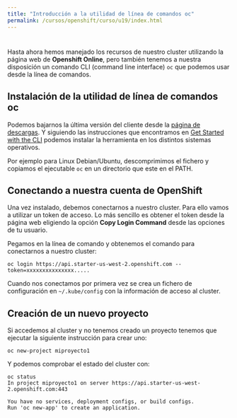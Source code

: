 ```yaml
---
title: "Introducción a la utilidad de línea de comandos oc"
permalink: /cursos/openshift/curso/u19/index.html
---
```

# 

Hasta ahora hemos manejado los recursos de nuestro cluster utilizando la página web de **Openshift Online**, pero también tenemos a nuestra disposición un comando CLI (command line interface) `oc` que podemos usar desde la línea de comandos. 

## Instalación de la utilidad de línea de comandos oc

Podemos bajarnos la última versión del cliente desde la [página de descargas](https://github.com/openshift/origin/releases). Y siguiendo las instrucciones que encontramos en [Get Started with the CLI](https://docs.openshift.com/online/cli_reference/get_started_cli.html) podemos instalar la herramienta en los distintos sistemas operativos.

Por ejemplo para Linux Debian/Ubuntu, descomprimimos el fichero y copiamos el ejecutable `oc` en un directorio que este en el PATH.

## Conectando a nuestra cuenta de OpenShift

Una vez instalado, debemos conectarnos a nuestro cluster. Para ello vamos a utilizar un token de acceso. Lo más sencillo es obtener el token desde la página web eligiendo la opción **Copy Login Command** desde las opciones de tu usuario.

Pegamos en la línea de comando y obtenemos el comando para conectarnos a nuestro cluster:

    oc login https://api.starter-us-west-2.openshift.com --token=xxxxxxxxxxxxxxx.....

Cuando nos conectamos por primera vez se crea un fichero de configuración en `~/.kube/config` con la información de acceso al cluster.

## Creación de un nuevo proyecto

Si accedemos al cluster y no tenemos creado un proyecto tenemos que ejecutar la siguiente instrucción para crear uno:

    oc new-project miproyecto1

Y podemos comprobar el estado del cluster con:

    oc status
    In project miproyecto1 on server https://api.starter-us-west-2.openshift.com:443

    You have no services, deployment configs, or build configs.
    Run 'oc new-app' to create an application.

